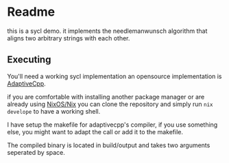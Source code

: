 # Readme

this is a sycl demo. it implements the needlemanwunsch algorithm that aligns two arbitrary strings with each other.

## Executing

You'll need a working sycl implementation an opensource implementation is [AdaptiveCpp](https://github.com/AdaptiveCpp/AdaptiveCpp?tab=readme-ov-file#installing-and-using-adaptivecpp).

if you are comfortable with installing another package manager or are already using [NixOS/Nix](https://www.nixos.org) you can clone the repository and simply run `nix develope` to have a working shell.

I have setup the makefile for adaptivecpp's compiler, if you use something else, you might want to adapt the call or add it to the makefile.

The compiled binary is located in build/output and takes two arguments seperated by space.
